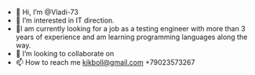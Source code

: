 - 👋 Hi, I’m @Vladi-73
- 👀 I’m interested in IT direction.
- 🌱I am currently looking for a job as a testing engineer with more than 3 years of experience and am learning programming languages along the way.
- 💞️ I’m looking to collaborate on 
- 📫 How to reach me kikboll@gmail.com  +79023573267

<!---
Vladi-73/Vladi-73 is a ✨ special ✨ repository because its `README.md` (this file) appears on your GitHub profile.
You can click the Preview link to take a look at your changes.
--->
